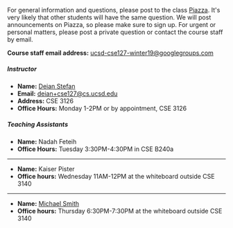 For general information and questions, please post to the class
[Piazza](https://piazza.com/ucsd/winter2019/cse127).  It's very likely that
other students will have the same question. We will post announcements on
Piazza, so please make sure to sign up.  For urgent or personal matters, please
post a private question or contact the course staff by email.

**Course staff email address:** <ucsd-cse127-winter19@googlegroups.com>

##### Instructor

- **Name:** [Deian Stefan](https://cseweb.ucsd.edu/~dstefan/)
- **Email:** <deian+cse127@cs.ucsd.edu>
- **Address:** CSE 3126
- **Office Hours:** Monday 1-2PM or by appointment, CSE 3126

##### Teaching Assistants

- **Name:** Nadah Feteih
- **Office Hours:** Tuesday 3:30PM-4:30PM in CSE B240a

____

- **Name:** Kaiser Pister
- **Office hours:** Wednesday 11AM-12PM at the whiteboard outside CSE 3140

____

- **Name:** [Michael Smith](https://www.spinda.net/)
- **Office hours:** Thursday 6:30PM-7:30PM at the whiteboard outside CSE 3140
